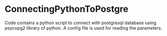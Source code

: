 # ConnectingPythonToPostgre

Code contains a python script to connect with postgresql database using psycopg2 library of python.
A config file is used for reading the parameters.
